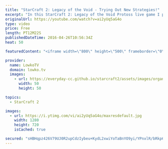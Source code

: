 ```yaml
---
title: "StarCraft 2: Legacy of the Void - Trying Out New Strategies!"
excerpt: "In this StarCraft 2: Legacy of the Void Protoss live game I play a game of Protoss versus Zerg where I play a less common strategy. I want to try out something new, to broaden my view of the game and to see if something as random as an eight gateway all-in could work out.  Support me on Patreon: http://patreon.com/lowkotv"
originalUrl: https://youtube.com/watch?v=ai2yUq5aG4o
type: video
price: Free
length: PT12M22S
publishedDateTime: 2016-04-26T10:56:34Z
heat: 50

featuredContent: "<iframe width=\"800\" height=\"500\" frameborder=\"0\" src=\"https://www.youtube.com/embed/ai2yUq5aG4o\" allow=\"accelerometer; autoplay; encrypted-media; gyroscope; picture-in-picture\" allowfullscreen></iframe>"

provider:
  name: LowkoTV
  domain: lowko.tv
  images:
    - url: https://everyday-cc.github.io/starcraft2/assets/images/organizations/lowko.tv-50x50.jpg
      width: 50
      height: 50

topics:
  - StarCraft 2

images:
  - url: https://i.ytimg.com/vi/ai2yUq5aG4o/maxresdefault.jpg
    width: 1280
    height: 720
    isCached: true

secured: "sHBHqpz426V79UJ0R2upCdzIybeu+KydL2xwiYoTaBnYO9yi/YPnxlR/bRkp6d+QvsSpylMc7pXctlsBCow3E3mvf7cPob/pl0hCz8g1At2Qv+yNOP1Si2IeI7pcEQDfOaTr7cx0HsbF1g5tDTaQIufCDdEVFpY/9u45AJXBTK67nba8OoX5FN+Nz3Yrq34pjWvFGxIEnDKO4UXMji6SD6YAP3W2GaybVyYD517CtMvGfWmffzsdnfnF4QMh6ustbXMml5plmnrZMPiMaxoDC2I4JBPlEUGUUtTkwwFxqxF1uUU81cYmAXLq6/9BRYJ7fjW9CpdSIaCTikMA6yLVaecB9420XV+UV3VbVr6fx0UWXYAO4ry31VxUtSEG69dFbXX31nvKrvhYgnjauNvAAYCEF5SpPAZ8A8pLojFiBSw=;pzNtQ2YrFs33mW9J0zgsSA=="
---
```


